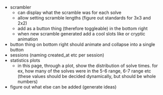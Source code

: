 -   scrambler
    -   can display what the scramble was for each solve
    -   allow setting scramble lengths (figure out standards for 3x3 and 2x2)
    -   add as a button thing (therefore toggleable) in the bottom right
    -   when new scramble generated add a cool slots like or cryptic animation
-   button thing on bottom right should animate and collapse into a single button
-   sessions (naming created_at etc per session)
-   statistics plots
    -   in this page, through a plot, show the distribution of solve times. for ex, how many of the solves were in the 5-6 range, 6-7 range etc (these values should be decided dynamically, but should be whole numbers)
-   figure out what else can be added (generate ideas)
